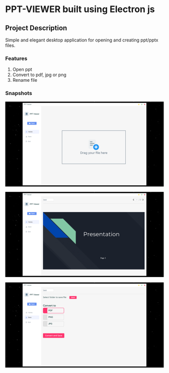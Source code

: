 # PPT-VIEWER built using Electron js

## Project Description
Simple and elegant desktop application for opening and creating ppt/pptx files.

### Features
1. Open ppt
2. Convert to pdf, jpg or png
3. Rename file

### Snapshots

![Alt text](Snapshot%203.png?raw=true "Snapshot 1")

![Alt text](Snapshot%202.png?raw=true "Snapshot 2")

![Alt text](Snapshot%201.png?raw=true "Snapshot 3")
